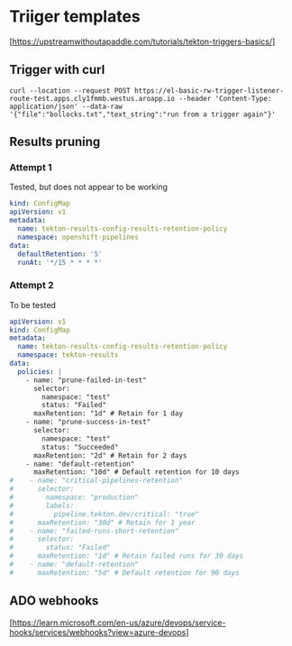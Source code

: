 # Triiger templates

[https://upstreamwithoutapaddle.com/tutorials/tekton-triggers-basics/]



## Trigger with curl

`curl --location --request POST https://el-basic-rw-trigger-listener-route-test.apps.cly1fmmb.westus.aroapp.io --header 'Content-Type: application/json' --data-raw '{"file":"bollocks.txt","text_string":"run from a trigger again"}'`

## Results pruning

### Attempt 1

Tested, but does not appear to be working

```yaml
kind: ConfigMap
apiVersion: v1
metadata:
  name: tekton-results-config-results-retention-policy
  namespace: openshift-pipelines
data:
  defaultRetention: '5'
  runAt: '*/15 * * * *'
```

### Attempt 2

To be tested

```yaml
apiVersion: v1
kind: ConfigMap
metadata:
  name: tekton-results-config-results-retention-policy
  namespace: tekton-results
data:
  policies: |
    - name: "prune-failed-in-test"
      selector:
        namespace: "test"
        status: "Failed"        
      maxRetention: "1d" # Retain for 1 day
    - name: "prune-success-in-test"
      selector:
        namespace: "test"
        status: "Succeeded"        
      maxRetention: "2d" # Retain for 2 days
    - name: "default-retention"
      maxRetention: "10d" # Default retention for 10 days
#    - name: "critical-pipelines-retention"
#      selector:
#        namespace: "production"
#        labels:
#          pipeline.tekton.dev/critical: "true"
#      maxRetention: "30d" # Retain for 1 year
#    - name: "failed-runs-short-retention"
#      selector:
#        status: "Failed"
#      maxRetention: "1d" # Retain failed runs for 30 days
#    - name: "default-retention"
#      maxRetention: "5d" # Default retention for 90 days
```

## ADO webhooks

[https://learn.microsoft.com/en-us/azure/devops/service-hooks/services/webhooks?view=azure-devops]
